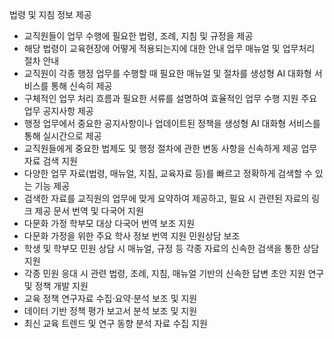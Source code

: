 법령 및 지침 정보 제공
- 교직원들이 업무 수행에 필요한 법령, 조례, 지침 및 규정을 제공
- 해당 법령이 교육현장에 어떻게 적용되는지에 대한 안내
업무 매뉴얼 및 업무처리 절차 안내
- 교직원이 각종 행정 업무를 수행할 때 필요한 매뉴얼 및 절차를 생성형 AI 대화형 서비스를 통해 신속히 제공
- 구체적인 업무 처리 흐름과 필요한 서류를 설명하여 효율적인 업무 수행 지원
주요 업무 공지사항 제공
- 행정 업무에서 중요한 공지사항이나 업데이트된 정책을 생성형 AI 대화형 서비스를 통해 실시간으로 제공
- 교직원들에게 중요한 법제도 및 행정 절차에 관한 변동 사항을 신속하게 제공
업무 자료 검색 지원
- 다양한 업무 자료(법령, 매뉴얼, 지침, 교육자료 등)를 빠르고 정확하게 검색할 수 있는 기능 제공
- 검색한 자료를 교직원의 업무에 맞게 요약하여 제공하고, 필요 시 관련된 자료의 링크 제공
문서 번역 및 다국어 지원
- 다문화 가정 학부모 대상 다국어 번역 보조 지원
- 다문화 가정을 위한 주요 학사 정보 번역 지원
민원상담 보조
- 학생 및 학부모 민원 상담 시 매뉴얼, 규정 등 각종 자료의 신속한 검색을 통한 상담 지원
- 각종 민원 응대 시 관련 법령, 조례, 지침, 매뉴얼 기반의 신속한 답변 초안 지원
연구 및 정책 개발 지원
- 교육 정책 연구자료 수집·요약·분석 보조 및 지원
- 데이터 기반 정책 평가 보고서 분석 보조 및 지원
- 최신 교육 트렌드 및 연구 동향 분석 자료 수집 지원

